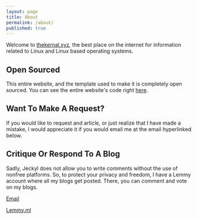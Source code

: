 ```yaml
---
layout: page
title: About
permalink: /about/
published: true
---
```

Welcome to [thekernal.xyz](https://thekernal.xyz), the best place on the internet for information related to Linux and Linux based operating systems. 

## Open Sourced

This entire website, and the template used to make it is completely open sourced. You can see the entire website's code right [here](https://github.com/TheKernalBlog/TheKernalBlog). 

## Want To Make A Request? 

If you would like to request and article, or just realize that I have made a mistake, I would appreciate it if you would email me at the email hyperlinked below. 

## Critique Or Respond To A Blog

Sadly, Jeckyl does not allow you to write comments without the use of nonfree platforms. So, to protect your privacy and freedom, I have a Lemmy account where all my blogs get posted. There, you can comment and vote on my blogs. 

[Email](mailto:TheKernalBlog@protonmail.com)

[Lemmy.ml](https://lemmy.ml/u/TheKernalBlog)
